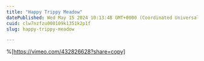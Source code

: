 ```yaml
---
title: "Happy Trippy Meadow"
datePublished: Wed May 15 2024 10:13:48 GMT+0000 (Coordinated Universal Time)
cuid: clw7nzfzu000109k1351k2p1f
slug: happy-trippy-meadow

---
```


%[https://vimeo.com/432826628?share=copy]